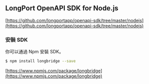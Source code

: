 ## LongPort OpenAPI SDK for Node.js

[https://github.com/longportapp/openapi-sdk/tree/master/nodejs](https://github.com/longportapp/openapi-sdk/tree/master/nodejs)

### 安裝 SDK

你可以通過 Npm 安裝 SDK。

```bash
$ npm install longbridge --save
```

[https://www.npmjs.com/package/longbridge](https://www.npmjs.com/package/longbridge)
